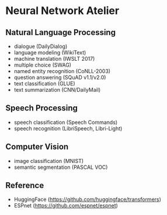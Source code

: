 # Neural Network Atelier
## Natural Language Processing
- dialogue (DailyDialog)
- language modeling (WikiText)
- machine translation (IWSLT 2017)
- multiple choice (SWAG)
- named entity recognition (CoNLL-2003)
- question answering (SQuAD v1.1/v2.0)
- text classification (GLUE)
- text summarization (CNN/DailyMail)

## Speech Processing
- speech classification (Speech Commands)
- speech recognition (LibriSpeech, Libri-Light)

## Computer Vision
- image classification (MNIST)
- semantic segmentation (PASCAL VOC)

## Reference
- HuggingFace (https://github.com/huggingface/transformers)
- ESPnet (https://github.com/espnet/espnet)
